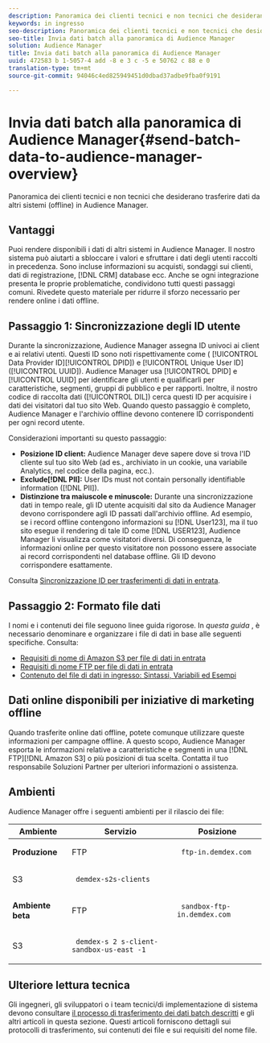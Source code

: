 ```yaml
---
description: Panoramica dei clienti tecnici e non tecnici che desiderano trasferire dati da altri sistemi (offline) in Audience Manager.
keywords: in ingresso
seo-description: Panoramica dei clienti tecnici e non tecnici che desiderano trasferire dati da altri sistemi (offline) in Audience Manager.
seo-title: Invia dati batch alla panoramica di Audience Manager
solution: Audience Manager
title: Invia dati batch alla panoramica di Audience Manager
uuid: 472583 b 1-5057-4 add -8 e 3 c -5 e 50762 c 88 e 0
translation-type: tm+mt
source-git-commit: 94046c4ed825949451d0dbad37adbe9fba0f9191

---
```



# Invia dati batch alla panoramica di Audience Manager{#send-batch-data-to-audience-manager-overview}

Panoramica dei clienti tecnici e non tecnici che desiderano trasferire dati da altri sistemi (offline) in Audience Manager.

## Vantaggi

<!-- c_offline_to_online.xml -->

Puoi rendere disponibili i dati di altri sistemi in Audience Manager. Il nostro sistema può aiutarti a sbloccare i valori e sfruttare i dati degli utenti raccolti in precedenza. Sono incluse informazioni su acquisti, sondaggi sui clienti, dati di registrazione, [!DNL CRM] database ecc. Anche se ogni integrazione presenta le proprie problematiche, condividono tutti questi passaggi comuni. Rivedete questo materiale per ridurre il sforzo necessario per rendere online i dati offline.

## Passaggio 1: Sincronizzazione degli ID utente

Durante la sincronizzazione, Audience Manager assegna ID univoci ai client e ai relativi utenti. Questi ID sono noti rispettivamente come ( [!UICONTROL Data Provider ID][!UICONTROL DPID]) e [!UICONTROL Unique User ID] ([!UICONTROL UUID]). Audience Manager usa [!UICONTROL DPID] e [!UICONTROL UUID] per identificare gli utenti e qualificarli per caratteristiche, segmenti, gruppi di pubblico e per rapporti. Inoltre, il nostro codice di raccolta dati ([!UICONTROL DIL]) cerca questi ID per acquisire i dati dei visitatori dal tuo sito Web. Quando questo passaggio è completo, Audience Manager e l&#39;archivio offline devono contenere ID corrispondenti per ogni record utente.

Considerazioni importanti su questo passaggio:

* **Posizione ID client:** Audience Manager deve sapere dove si trova l&#39;ID cliente sul tuo sito Web (ad es., archiviato in un cookie, una variabile Analytics, nel codice della pagina, ecc.).
* **Exclude[!DNL PII]:** User IDs must not contain personally identifiable information ([!DNL PII]).
* **Distinzione tra maiuscole e minuscole:** Durante una sincronizzazione dati in tempo reale, gli ID utente acquisiti dal sito da Audience Manager devono corrispondere agli ID passati dall&#39;archivio offline. Ad esempio, se i record offline contengono informazioni su [!DNL User123], ma il tuo sito esegue il rendering di tale ID come [!DNL USER123], Audience Manager li visualizza come visitatori diversi. Di conseguenza, le informazioni online per questo visitatore non possono essere associate ai record corrispondenti nel database offline. Gli ID devono corrispondere esattamente.

Consulta [Sincronizzazione ID per trasferimenti di dati in entrata](../../../integration/sending-audience-data/batch-data-transfer-explained/id-sync-http.md).

<!-- 

<p> <b>Step 2: Create a Translation File</b> </p> 
<p>A translation file classifies data according to uniform and logical hierarchy. It is a taxonomy that helps you organize information from general categories (e.g., geography) to more precise classifications (e.g., <i>geography > United States > New York</i>). Also, it labels data with to easy to understand names such as "gender=male" or "color=green" instead of with your internal SKUs, abbreviations, or other names. The file lets Audience Manager display this information in a readable, logical manner. You and your data partners must create and share the translation file with Audience Manager before any real-time or server-to-server data transfers can begin. You can update this file on a schedule relevant to your business needs. </p> 
<p>Important considerations about this step: </p> 
<ul id="ul_6A05AECB0BD649B1BF1B34058E9008E2"> 
 <li id="li_39817ED898F14156A77FCAC066FE0968"> <b>Create a comprehensive list:</b> The translation file must include all the possible values that can be passed in on a particular key. For example, if you have category key called "color" and it accepts the values "red," "green," and "blue," the translation file must contain <i>all</i> those elements. </li> 
 <li id="li_19CAD7683BCF45278E2991C1EDBC9903"> <b>Case and content sensitivity:</b> The key-values in the file must match the values actually passed in to Audience Manager from your website. </li> 
</ul> 
<p>See DATA TRANSLATION FILE. </p>

 -->

## Passaggio 2: Formato file dati

I nomi e i contenuti dei file seguono linee guida rigorose. In *questa guida* , è necessario denominare e organizzare i file di dati in base alle seguenti specifiche. Consulta:

* [Requisiti di nome di Amazon S3 per file di dati in entrata](../../../integration/sending-audience-data/batch-data-transfer-explained/inbound-s3-filenames.md)
* [Requisiti di nome FTP per file di dati in entrata](../../../integration/sending-audience-data/batch-data-transfer-explained/inbound-ftp-filenames.md)
* [Contenuto del file di dati in ingresso: Sintassi, Variabili ed Esempi](../../../integration/sending-audience-data/batch-data-transfer-explained/inbound-file-contents.md)

## Dati online disponibili per iniziative di marketing offline

Quando trasferite online dati offline, potete comunque utilizzare queste informazioni per campagne offline. A questo scopo, Audience Manager esporta le informazioni relative a caratteristiche e segmenti in una [!DNL FTP][!DNL Amazon S3] o più posizioni di tua scelta. Contatta il tuo responsabile Soluzioni Partner per ulteriori informazioni o assistenza.

## Ambienti

Audience Manager offre i seguenti ambienti per il rilascio dei file:

<table id="table_A61AA64578944B23B5A7355F2A76E882"> 
 <thead> 
  <tr> 
   <th colname="col1" class="entry"> Ambiente </th> 
   <th colname="col02" class="entry"> Servizio </th> 
   <th colname="col2" class="entry"> Posizione </th> 
  </tr> 
 </thead>
 <tbody> 
  <tr> 
   <td colname="col1" morerows="1"> <b>Produzione</b> </td> 
   <td colname="col02"> FTP </td> 
   <td colname="col2"> <p> <code> ftp-in.demdex.com</code> </p> </td> 
  </tr> 
  <tr> 
   <td colname="col02"> S3 </td> 
   <td colname="col2"> <p> <code> demdex-s2s-clients</code> </p> </td> 
  </tr> 
  <tr> 
   <td colname="col1" morerows="1"> <b>Ambiente beta</b> </td> 
   <td colname="col02"> FTP </td> 
   <td colname="col2"> <p><code> sandbox-ftp-in.demdex.com</code> </p> </td> 
  </tr> 
  <tr> 
   <td colname="col02"> S3 </td> 
   <td colname="col2"> <p> <code> demdex-s 2 s-client-sandbox-us-east -1</code> </p> </td> 
  </tr> 
 </tbody> 
</table>

## Ulteriore lettura tecnica

Gli ingegneri, gli sviluppatori o i team tecnici/di implementazione di sistema devono consultare [il processo di trasferimento dei dati batch descritti](../../../integration/sending-audience-data/batch-data-transfer-explained/batch-data-transfer-explained.md#batch-data-transfer-process) e gli altri articoli in questa sezione. Questi articoli forniscono dettagli sui protocolli di trasferimento, sui contenuti dei file e sui requisiti del nome file.